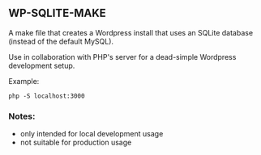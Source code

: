 ## WP-SQLITE-MAKE

A make file that creates a Wordpress install that uses an SQLite database
(instead of the default MySQL). 

Use in collaboration with PHP's server for a dead-simple Wordpress development setup. 

Example: 

```
php -S localhost:3000
```

### Notes:

- only intended for local development usage
- not suitable for production usage
